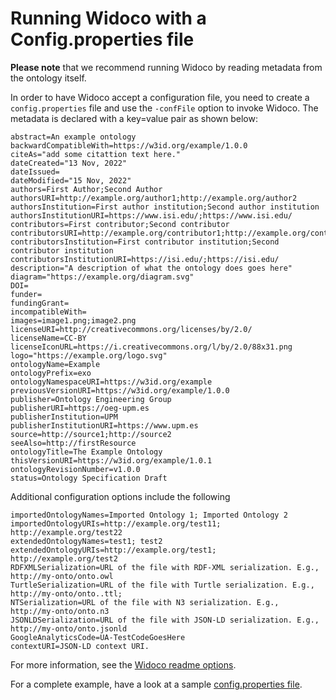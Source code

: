 
# Running Widoco with a Config.properties file
**Please note** that we recommend running Widoco by reading metadata from the ontology itself.

In order to have Widoco accept a configuration file, you need to create a `config.properties` file and use the `-confFile` option to invoke Widoco. The metadata is declared with a key=value pair as shown below:

```
abstract=An example ontology
backwardCompatibleWith=https://w3id.org/example/1.0.0
citeAs="add some citattion text here."
dateCreated="13 Nov, 2022"
dateIssued=
dateModified="15 Nov, 2022"
authors=First Author;Second Author
authorsURI=http://example.org/author1;http://example.org/author2
authorsInstitution=First author institution;Second author institution
authorsInstitutionURI=https://www.isi.edu/;https://www.isi.edu/
contributors=First contributor;Second contributor
contributorsURI=http://example.org/contributor1;http://example.org/contributor2
contributorsInstitution=First contributor institution;Second contributor institution
contributorsInstitutionURI=https://isi.edu/;https://isi.edu/
description="A description of what the ontology does goes here"
diagram="https://example.org/diagram.svg"
DOI=
funder=
fundingGrant=
incompatibleWith=
images=image1.png;image2.png
licenseURI=http://creativecommons.org/licenses/by/2.0/
licenseName=CC-BY
licenseIconURL=https://i.creativecommons.org/l/by/2.0/88x31.png
logo="https://example.org/logo.svg"
ontologyName=Example
ontologyPrefix=exo
ontologyNamespaceURI=https://w3id.org/example
previousVersionURI=https://w3id.org/example/1.0.0
publisher=Ontology Engineering Group
publisherURI=https://oeg-upm.es
publisherInstitution=UPM
publisherInstitutionURI=https://www.upm.es
source=http://source1;http://source2
seeAlso=http://firstResource
ontologyTitle=The Example Ontology
thisVersionURI=https://w3id.org/example/1.0.1
ontologyRevisionNumber=v1.0.0
status=Ontology Specification Draft
```

Additional configuration options include the following
```
importedOntologyNames=Imported Ontology 1; Imported Ontology 2
importedOntologyURIs=http://example.org/test11; http://example.org/test22
extendedOntologyNames=test1; test2
extendedOntologyURIs=http://example.org/test1; http://example.org/test2
RDFXMLSerialization=URL of the file with RDF-XML serialization. E.g., http://my-onto/onto.owl
TurtleSerialization=URL of the file with Turtle serialization. E.g., http://my-onto/onto..ttl;
NTSerialization=URL of the file with N3 serialization. E.g., http://my-onto/onto.n3
JSONLDSerialization=URL of the file with JSON-LD serialization. E.g., http://my-onto/onto.jsonld
GoogleAnalyticsCode=UA-TestCodeGoesHere
contextURI=JSON-LD context URI. 
```

For more information, see the [Widoco readme options](https://github.com/dgarijo/Widoco/#options).

For a complete example, have a look at a sample [config.properties file](config.properties).